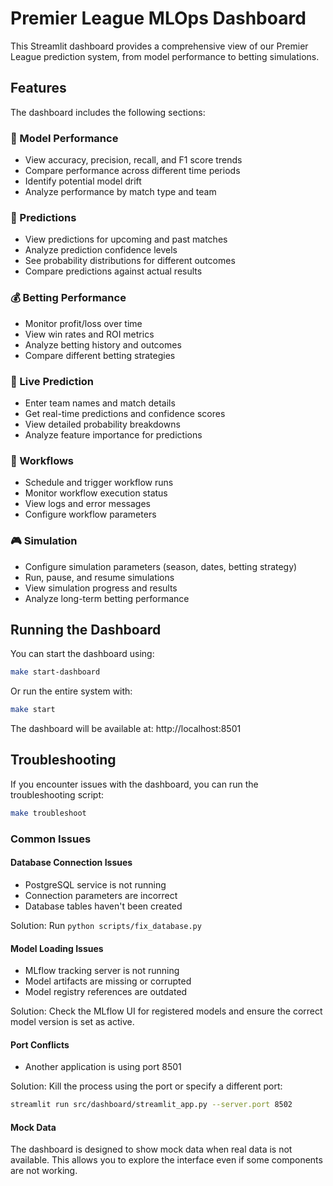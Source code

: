 # Premier League MLOps Dashboard

This Streamlit dashboard provides a comprehensive view of our Premier League prediction system, from model performance to betting simulations.

## Features

The dashboard includes the following sections:

### 🤖 Model Performance
- View accuracy, precision, recall, and F1 score trends
- Compare performance across different time periods
- Identify potential model drift
- Analyze performance by match type and team

### 🔮 Predictions
- View predictions for upcoming and past matches
- Analyze prediction confidence levels
- See probability distributions for different outcomes
- Compare predictions against actual results

### 💰 Betting Performance
- Monitor profit/loss over time
- View win rates and ROI metrics
- Analyze betting history and outcomes
- Compare different betting strategies

### 🎯 Live Prediction
- Enter team names and match details
- Get real-time predictions and confidence scores
- View detailed probability breakdowns
- Analyze feature importance for predictions

### 🔄 Workflows
- Schedule and trigger workflow runs
- Monitor workflow execution status
- View logs and error messages
- Configure workflow parameters

### 🎮 Simulation
- Configure simulation parameters (season, dates, betting strategy)
- Run, pause, and resume simulations
- View simulation progress and results
- Analyze long-term betting performance

## Running the Dashboard

You can start the dashboard using:

```bash
make start-dashboard
```

Or run the entire system with:

```bash
make start
```

The dashboard will be available at: http://localhost:8501

## Troubleshooting

If you encounter issues with the dashboard, you can run the troubleshooting script:

```bash
make troubleshoot
```

### Common Issues

#### Database Connection Issues
- PostgreSQL service is not running
- Connection parameters are incorrect
- Database tables haven't been created

Solution: Run `python scripts/fix_database.py`

#### Model Loading Issues
- MLflow tracking server is not running
- Model artifacts are missing or corrupted
- Model registry references are outdated

Solution: Check the MLflow UI for registered models and ensure the correct model version is set as active.

#### Port Conflicts
- Another application is using port 8501

Solution: Kill the process using the port or specify a different port:
```bash
streamlit run src/dashboard/streamlit_app.py --server.port 8502
```

#### Mock Data
The dashboard is designed to show mock data when real data is not available. This allows you to explore the interface even if some components are not working.
